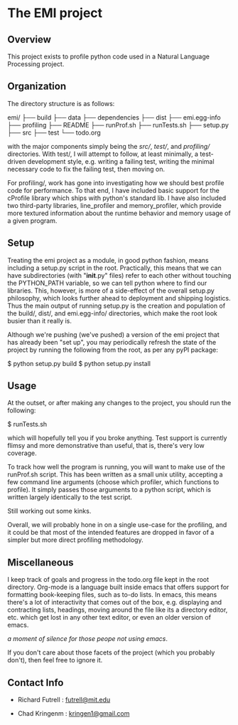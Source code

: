 
The EMI project
===============

Overview
---------
This project exists to profile python code used in a Natural Language Processing project.


Organization
-------------
The directory structure is as follows: 

emi/
   ├── build
   ├── data
   ├── dependencies
   ├── dist
   ├── emi.egg-info
   ├── profiling
   ├── README
   ├── runProf.sh
   ├── runTests.sh
   ├── setup.py
   ├── src
   ├── test
   └── todo.org

with the major components simply being the *src/*, *test/*, and *profiling/* directories.  With test/, I will attempt to follow,
at least minimally, a test-driven development style, e.g. writing a failing test, writing the minimal necessary code to fix the
failing test, then moving on.

For profiling/, work has gone into investigating how we should best profile code for performance.  To that end, I have 
included basic support for the cProfile library which ships with python's standard lib.  I have also included 
two third-party libraries, line_profiler and memory_profiler, which provide more textured information about the runtime 
behavior and memory usage of a given program.  


Setup
-----
Treating the emi project as a module, in good python fashion, means including a setup.py script in the root.  Practically,
this means that we can have subdirectories (with "__init__.py" files) refer to each other without touching the PYTHON_PATH
variable, so we can tell python where to find our libraries.  This, however, is more of a side-effect of the overall setup.py
philosophy, which looks further ahead to deployment and shipping logistics.  Thus the main output of running
setup.py is the creation and population of the build/, dist/, and emi.egg-info/ directories, which make the root look 
busier than it really is.  

Although we're pushing (we've pushed) a version of the emi project that has already been "set up", you may periodically refresh
the state of the project by running the following from the root, as per any pyPI package:

$ python setup.py build
$ python setup.py install


Usage
-----
At the outset, or after making any changes to the project, you should run the following:

$ runTests.sh

which will hopefully tell you if you broke anything.  Test support is currently flimsy and more demonstrative than useful, that
is, there's very low coverage.

To track how well the program is running, you will want to make use of the runProf.sh script.  This has been written as a small
unix utility, accepting a few command line arguments (choose which profiler, which functions to profile).  It simply passes
those arguments to a python script, which is written largely identically to the test script.

Still working out some kinks.

Overall, we will probably hone in on a single use-case for the profiling, and it could be that most of the intended features
are dropped in favor of a simpler but more direct profiling methodology.  


Miscellaneous
-------------
I keep track of goals and progress in the todo.org file kept in the root directory.  Org-mode is a language built inside
emacs that offers support for formatting book-keeping files, such as to-do lists.  In emacs, this means there's a lot of
interactivity that comes out of the box, e.g. displaying and contracting lists, headings, moving around the file like its
a directory editor, etc. which get lost in any other text editor, or even an older version of emacs.

*a moment of silence for those peope not using emacs*.

If you don't care about those facets of the project (which you probably don't), then feel free to ignore it.  


Contact Info
-------------

+ Richard Futrell : futrell@mit.edu

+ Chad Kringenm : kringen1@gmail.com